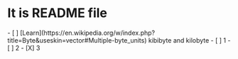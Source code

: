 <h1>It is README file</h1>
- [ ] [Learn](https://en.wikipedia.org/w/index.php?title=Byte&useskin=vector#Multiple-byte_units) kibibyte and kilobyte
- [ ] 1
- [ ] 2
- [X] 3